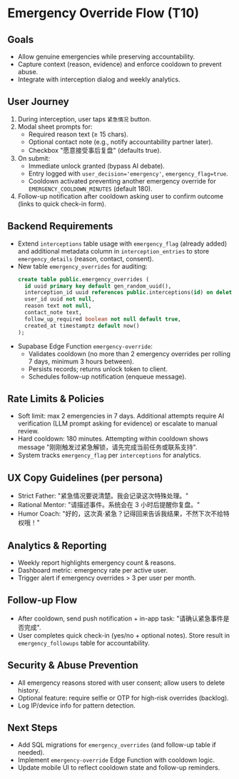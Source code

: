 # Emergency Override Flow (T10)

## Goals
- Allow genuine emergencies while preserving accountability.
- Capture context (reason, evidence) and enforce cooldown to prevent abuse.
- Integrate with interception dialog and weekly analytics.

## User Journey
1. During interception, user taps `紧急情况` button.
2. Modal sheet prompts for:
   - Required reason text (≥ 15 chars).
   - Optional contact note (e.g., notify accountability partner later).
   - Checkbox "愿意接受事后复盘" (defaults true).
3. On submit:
   - Immediate unlock granted (bypass AI debate).
   - Entry logged with `user_decision='emergency'`, `emergency_flag=true`.
   - Cooldown activated preventing another emergency override for `EMERGENCY_COOLDOWN_MINUTES` (default 180).
4. Follow-up notification after cooldown asking user to confirm outcome (links to quick check-in form).

## Backend Requirements
- Extend `interceptions` table usage with `emergency_flag` (already added) and additional metadata column in `interception_entries` to store `emergency_details` (reason, contact, consent).
- New table `emergency_overrides` for auditing:
  ```sql
  create table public.emergency_overrides (
    id uuid primary key default gen_random_uuid(),
    interception_id uuid references public.interceptions(id) on delete cascade,
    user_id uuid not null,
    reason text not null,
    contact_note text,
    follow_up_required boolean not null default true,
    created_at timestamptz default now()
  );
  ```
- Supabase Edge Function `emergency-override`:
  - Validates cooldown (no more than 2 emergency overrides per rolling 7 days, minimum 3 hours between).
  - Persists records; returns unlock token to client.
  - Schedules follow-up notification (enqueue message).

## Rate Limits & Policies
- Soft limit: max 2 emergencies in 7 days. Additional attempts require AI verification (LLM prompt asking for evidence) or escalate to manual review.
- Hard cooldown: 180 minutes. Attempting within cooldown shows message "刚刚触发过紧急解锁，请先完成当前任务或联系支持".
- System tracks `emergency_flag` per `interceptions` for analytics.

## UX Copy Guidelines (per persona)
- Strict Father: "紧急情况要说清楚。我会记录这次特殊处理。"
- Rational Mentor: "请描述事件。系统会在 3 小时后提醒你复盘。"
- Humor Coach: "好的，这次真·紧急？记得回来告诉我结果，不然下次不给特权哦！"

## Analytics & Reporting
- Weekly report highlights emergency count & reasons.
- Dashboard metric: emergency rate per active user.
- Trigger alert if emergency overrides > 3 per user per month.

## Follow-up Flow
- After cooldown, send push notification + in-app task: "请确认紧急事件是否完成".
- User completes quick check-in (yes/no + optional notes). Store result in `emergency_followups` table for accountability.

## Security & Abuse Prevention
- All emergency reasons stored with user consent; allow users to delete history.
- Optional feature: require selfie or OTP for high-risk overrides (backlog).
- Log IP/device info for pattern detection.

## Next Steps
- Add SQL migrations for `emergency_overrides` (and follow-up table if needed).
- Implement `emergency-override` Edge Function with cooldown logic.
- Update mobile UI to reflect cooldown state and follow-up reminders.

